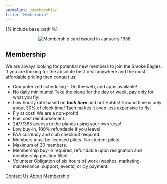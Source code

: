 ```yaml
---
permalink: /membership/
title: "Membership"
---
```


{% include base_path %}

<center><img src="{{ base_path }}/images/se/membership-card-1958.png" alt="Membership card issued in Januarry 1958" /></center>

## Membership

We are always looking for potential new members to join the Smoke Eagles. If you are looking for the absolute best deal anywhere and the most affordable pricing then contact us!

<ul>
    <li>Computerized scheduling – On the web, and apps available!</li>
    <li>No daily minimums! Take the plane for the day or week, pay only for what you fly!</li>
    <li>Low hourly rate based on <em><strong>tach time</strong></em> and not Hobbs! Ground time is only about 30% of clock time! Tach makes it even less expensive to fly!</li>
    <li>Fly at cost! We are a non-profit!</li>
    <li>Fuel cost reimbursement.</li>
    <li>24/7/365 access to the planes using your own keys!</li>
    <li>Low buy-in, 100% refundable if you leave!</li>
    <li>FAA currency and club checkout required.</li>
    <li>Members must be licensed pilots. No student pilots.</li>
    <li>Maximum of 30 members.</li>
    <li>Membership buy-in required, refundable upon resignation and membership position filled.</li>
    <li>Volunteer Obligation of six hours of work (washes, marketing, maintenance, support, events) or by payment.</li>
</ul>

<a href="{{ base_path }}/contact" class="btn">Contact Us About Membership</a>
